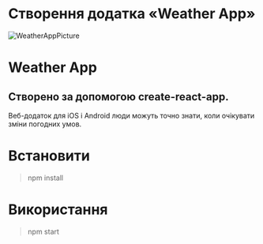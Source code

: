 # Створення додатка «Weather App»
![WeatherAppPicture](https://user-images.githubusercontent.com/57329027/111864449-a5226c00-8969-11eb-922b-61139e6ec253.png)



# Weather App 
Створено за допомогою create-react-app.
---
Веб-додаток для iOS і Android люди можуть точно знати, коли очікувати зміни погодних умов.

# Встановити
> npm install

# Використання
> npm start
